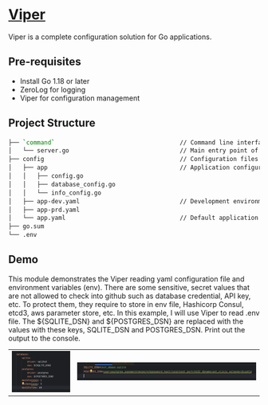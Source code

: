 # [Viper](https://github.com/spf13/viper)
Viper is a complete configuration solution for Go applications.

## Pre-requisites
- Install Go 1.18 or later
- ZeroLog for logging
- Viper for configuration management

## Project Structure
```bash
├── `command`                                   // Command line interface for the application
│   └── server.go                               // Main entry point of the application
├── config                                      // Configuration files and related code
│   ├── app                                     // Application configuration package
│   │   ├── config.go
│   │   ├── database_config.go
│   │   └── info_config.go
│   ├── app-dev.yaml                            // Development environment configuration file
│   ├── app-prd.yaml
│   └── app.yaml                                // Default application configuration file
├── go.sum
└── .env
```

## Demo
This module demonstrates the Viper reading yaml configuration file and environment variables (env).  There are some sensitive, secret values that are not allowed to check into github such as database credential, API key, etc. To protect them, they require to store in env file, Hashicorp Consul, etcd3, aws parameter store, etc.  In this example, I will use Viper to read .env file. The ${SQLITE_DSN} and ${POSTGRES_DSN} are replaced with the values with these keys, SQLITE_DSN and POSTGRES_DSN. Print out the output to the console.

|                                                                              |                                                                |
|------------------------------------------------------------------------------|----------------------------------------------------------------|
| <img title="yaml file" src="image/yaml-file.png" alt="yaml file" width=300 > | <img title="env file" src="image/env-file.png" alt="env file"> |

